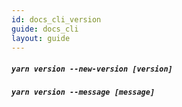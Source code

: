 ```yaml
---
id: docs_cli_version
guide: docs_cli
layout: guide
---
```


##### `yarn version --new-version [version]` <a class="toc" id="toc-yarn-version-new-version-version" href="#toc-yarn-version-new-version-version"></a>

##### `yarn version --message [message]` <a class="toc" id="toc-yarn-version-message-message" href="#toc-yarn-version-message-message"></a>
